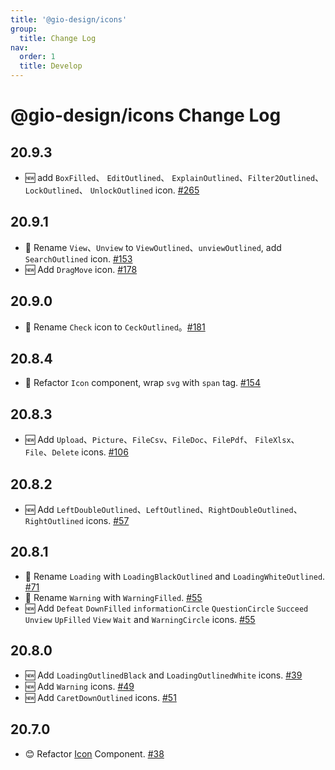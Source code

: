 ```yaml
---
title: '@gio-design/icons'
group:
  title: Change Log
nav:
  order: 1
  title: Develop
---
```


# @gio-design/icons Change Log

## 20.9.3

- 🆕 add `BoxFilled`、 `EditOutlined`、 `ExplainOutlined`、`Filter2Outlined`、 `LockOutlined`、 `UnlockOutlined` icon. [#265](https://github.com/growingio/gio-design/pull/265)

## 20.9.1

- 📛 Rename `View`、`Unview` to `ViewOutlined`、`unviewOutlined`, add `SearchOutlined` icon. [#153](https://github.com/growingio/gio-design/pull/153)
- 🆕 Add `DragMove` icon. [#178](https://github.com/growingio/gio-design/pull/178)

## 20.9.0

- 📛 Rename `Check` icon to `CeckOutlined`。[#181](https://github.com/growingio/gio-design/pull/181)

## 20.8.4

- 📛 Refactor `Icon` component, wrap `svg` with `span` tag. [#154](https://github.com/growingio/gio-design/pull/154)

## 20.8.3

- 🆕 Add `Upload`、`Picture`、`FileCsv`、`FileDoc`、`FilePdf`、 `FileXlsx`、`File`、`Delete` icons. [#106](https://github.com/growingio/gio-design/pull/106)

## 20.8.2

- 🆕 Add `LeftDoubleOutlined`、`LeftOutlined`、`RightDoubleOutlined`、`RightOutlined` icons. [#57](https://github.com/growingio/gio-design/pull/57)

## 20.8.1

- 📛 Rename `Loading` with `LoadingBlackOutlined` and `LoadingWhiteOutlined`. [#71](https://github.com/growingio/gio-design/pull/71)
- 📛 Rename `Warning` with `WarningFilled`. [#55](https://github.com/growingio/gio-design/pull/55)
- 🆕 Add `Defeat` `DownFilled` `informationCircle` `QuestionCircle` `Succeed` `Unview` `UpFilled` `View` `Wait` and `WarningCircle` icons. [#55](https://github.com/growingio/gio-design/pull/55)

## 20.8.0

- 🆕 Add `LoadingOutlinedBlack` and `LoadingOutlinedWhite` icons. [#39](https://github.com/growingio/gio-design/pull/39)
- 🆕 Add `Warning` icons. [#49](https://github.com/growingio/gio-design/pull/49)
- 🆕 Add `CaretDownOutlined` icons. [#51](https://github.com/growingio/gio-design/pull/51)

## 20.7.0

- 😊 Refactor [Icon](/resources/icons) Component. [#38](https://github.com/growingio/gio-design/pull/38)
